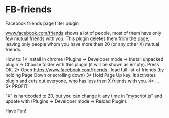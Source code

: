 # FB-friends
Facebook friends page filter plugin

www.facebook.com/friends shows a lot of people, most of them have only few mutual friends with you.
This plugin deletes them from the page, leaving only people whom you have more then 20 (or any other X) mutual friends.

How to:
1* Install in chrome (Plugins -> Developer mode -> Install unpacked plugin -> Choose folder with this plugin (it will be shown as empty). Press OK.
2* Open https://www.facebook.com/friends , load full list of friends (by holding Page Down or scrolling down)
3* Hold Page Up key. It activates plugin and cuts out everyone, who has less then X friends with you. 
4* ...
5* PROFIT

"X" is hardcoded to 20, but you can change it any time in "myscript.js" and update with (Plugins -> Developer mode -> Reload Plugin).

Have Fun!

